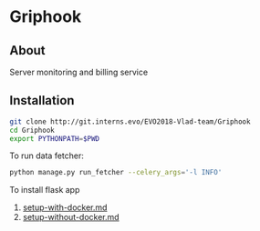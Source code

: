 # Griphook

## About

Server monitoring and billing service

## Installation

```bash
git clone http://git.interns.evo/EVO2018-Vlad-team/Griphook
cd Griphook
export PYTHONPATH=$PWD

```

To run data fetcher:
```bash
python manage.py run_fetcher --celery_args='-l INFO'
``` 


To install flask app
1. [setup-with-docker.md](setup-with-docker.md)
1. [setup-without-docker.md](setup-without-docker.md)
